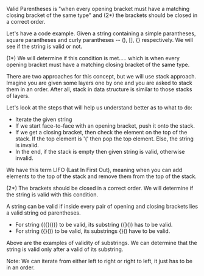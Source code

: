 Valid Parentheses is "when every opening bracket must have a matching closing bracket of the same type" and (2*) the brackets should be closed in a correct order.

Let's have a code example.
Given a string containing a simple parantheses, square parantheses and curly parantheses -- (), [], {} respectively.
We will see if the string is valid or not.

(1*) We will determine if this condition is met..... which is when every opening bracket must have a matching closing bracket of the same type.

There are two approaches for this concept, but we will use stack approach. Imagine you are given some layers one by one and you are asked to stack them in an order.
After all, stack in data structure is similar to those stacks of layers.

Let's look at the steps that will help us understand better as to what to do:
- Iterate the given string
- If we start face-to-face with an opening bracket, push it onto the stack.
- If we get a closing bracket, then check the element on the top of the stack. If the top element is '(' then pop the top element. Else, the string is invalid.
- In the end, if the stack is empty then given string is valid, otherwise invalid.

We have this term LIFO (Last In First Out), meaning when you can add elements to the top of the stack and remove them from the top of the stack.

(2*) The brackets should be closed in a correct order. We will determine if the string is valid with this condition.

A string can be valid if inside every pair of opening and closing brackets lies a valid string od parentheses.

- For string {({}())} to be valid, its substring ({}()) has to be valid.
- For string ({}()) to be valid, its substrings {}() have to be valid.

Above are the examples of validity of substrings. We can determine that the string is valid only after a valid of its substring.

Note: We can iterate from either left to right or right to left, it just has to be in an order. 
